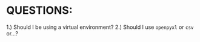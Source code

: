 # QUESTIONS:
1.) Should I be using a virtual environment?
2.) Should I use `openpyxl` or `csv` or...?
